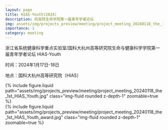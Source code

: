 ```yaml
---
layout: page
title: HIAS-Youth(2024)
description: 杭高院生命学院第一届青年学者论坛
img: assets/img/projects_preview/meeting/project_meeting_20240118_the_1st_HIAS_Youth.jpg
importance: 1
category: meeting
---
```


浙江省系统健康科学重点实验室/国科大杭州高等研究院生命与健康科学学院第一届青年学者论坛
HIAS-Youth

时间：2024年1月17日-18日

地点：国科大杭州高等研究院（HIAS）

<div class="row mt-3">
    <div class="col-sm mt-3 mt-md-0">
        {% include figure.liquid path="assets/img/projects_preview/meeting/project_meeting_20240118_the_1st_HIAS_Youth.jpg" class="img-fluid rounded z-depth-1" zoomable=true %}
    </div>
</div>

<div class="row mt-3">
    <div class="col-sm mt-3 mt-md-0">
        {% include figure.liquid path="assets/img/projects_preview/meeting/project_meeting_20240118_the_1st_HIAS_Youth_award.jpg" class="img-fluid rounded z-depth-1" zoomable=true %}
    </div>
</div>